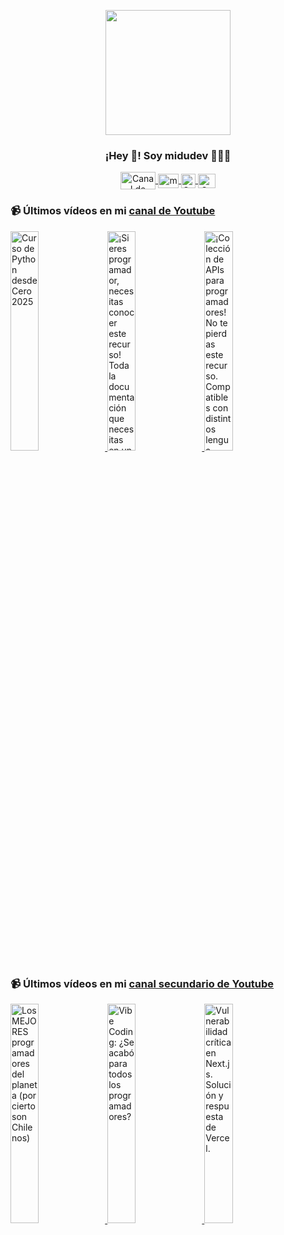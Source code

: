 <p align="center" width="300">
   <img align="center" width="200" src="https://user-images.githubusercontent.com/1561955/106762302-fda9de00-6635-11eb-99be-3ef744e60c0e.png" />
   <h3 align="center">¡Hey 👋! Soy midudev 👨🏻‍💻</h3>
</p>

<p align="center">
   <a href="https://twitch.tv/midudev" target="blank">
    <img align="center" src="https://upload.wikimedia.org/wikipedia/commons/c/ce/Twitch_logo_2019.svg" alt="Canal de Twitch de midudev" height="28px" width="56px" />
  </a>
  <span style="width: 8px;"> </span>
   <a href="https://youtube.com/midudev" target="blank">
    <img align="center" src="https://upload.wikimedia.org/wikipedia/commons/0/09/YouTube_full-color_icon_%282017%29.svg" alt="midudev" height="23px" width="33px" />
  </a>
  <span style="width: 8px;"> </span>
  <a href="https://instagram.com/midu.dev" target="blank">
    <img align="center" src="https://upload.wikimedia.org/wikipedia/commons/e/e7/Instagram_logo_2016.svg" alt="Canal de Instagram de midu.dev" height="23px" width="23px" />
  </a>
  <span style="width: 8px;"> </span>
  <a href="https://twitter.com/midudev" target="blank">
    <img align="center" src="https://upload.wikimedia.org/wikipedia/commons/thumb/6/6f/Logo_of_Twitter.svg/2491px-Logo_of_Twitter.svg.png" alt="Canal de Twitter de midudev" height="23px" width="28px" />
  </a>
</p>

### 📹 Últimos vídeos en mi [canal de Youtube](https://youtube.com/midudev?sub_confirmation=1)

<a href='https://youtu.be/TkN2i-_4N4g' target='_blank'>
  <img width='30%' src='https://img.youtube.com/vi/TkN2i-_4N4g/mqdefault.jpg' alt='Curso de Python desde Cero 2025' />
</a>
<a href='https://youtu.be/hjDV0VBAC7w' target='_blank'>
  <img width='30%' src='https://img.youtube.com/vi/hjDV0VBAC7w/mqdefault.jpg' alt='¡Si eres programador, necesitas conocer este recurso!  Toda la documentación que necesitas en un sól' />
</a>
<a href='https://youtu.be/zuNexHx3Pgg' target='_blank'>
  <img width='30%' src='https://img.youtube.com/vi/zuNexHx3Pgg/mqdefault.jpg' alt='¡Colección de APIs para programadores! No te pierdas este recurso.  Compatibles con distintos lengua' />
</a>

### 📹 Últimos vídeos en mi [canal secundario de Youtube](https://youtube.com/midulive?sub_confirmation=1)

<a href='https://youtu.be/Y7X0TE43G-o' target='_blank'>
  <img width='30%' src='https://img.youtube.com/vi/Y7X0TE43G-o/mqdefault.jpg' alt='Los MEJORES programadores del planeta (por cierto son Chilenos)' />
</a>
<a href='https://youtu.be/GqvshhQbGlY' target='_blank'>
  <img width='30%' src='https://img.youtube.com/vi/GqvshhQbGlY/mqdefault.jpg' alt='Vibe Coding: ¿Se acabó para todos los programadores?' />
</a>
<a href='https://youtu.be/wyn0gb7zBTY' target='_blank'>
  <img width='30%' src='https://img.youtube.com/vi/wyn0gb7zBTY/mqdefault.jpg' alt='Vulnerabilidad crítica en Next.js. Solución y respuesta de Vercel.' />
</a>